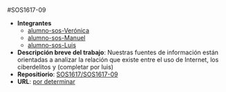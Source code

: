 #SOS1617-09

- **Integrantes**
  - [alumno-sos-Verónica](https://github.com/kkdekiki)
  - [alumno-sos-Manuel](#)
  - [alumno-sos-Luis](#)
- **Descripción breve del trabajo**: Nuestras fuentes de información están orientadas a analizar la relación que existe entre el uso de Internet, 
los ciberdelitos y (completar por luis)
- **Repositiorio**: [SOS1617/SOS1617-09](https://github.com/SOS1617/SOS1617-09)
- **URL**: [por determinar](#)